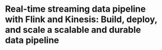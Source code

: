 # Real-time streaming data pipeline with Flink and Kinesis: Build, deploy, and scale a scalable and durable data pipeline


